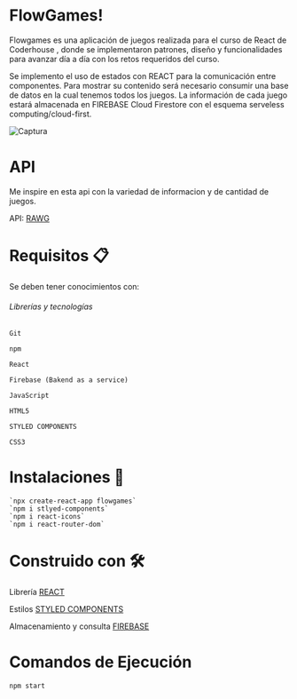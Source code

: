 # FlowGames!  
Flowgames es una aplicación de juegos realizada para el curso de React de Coderhouse , donde se implementaron patrones, diseño y funcionalidades para avanzar día a día con los retos requeridos del curso. 

   Se implemento el uso de estados con REACT para la comunicación entre componentes. Para mostrar su contenido será necesario consumir una base de datos en la cual tenemos todos los juegos. La información de cada juego estará almacenada en FIREBASE Cloud Firestore con el esquema serveless computing/cloud-first. 

 
![Captura](https://user-images.githubusercontent.com/54385792/141381070-4e91781b-9075-4d6f-85d9-fdb001cf8170.PNG)


# API  
   Me inspire en esta api con la variedad de informacion y de cantidad de juegos.
   
   API:  [RAWG](https://rawg.io/) 

# Requisitos 📋 
  Se deben tener conocimientos con:
###### Librerías y tecnologías 

    Git 

    npm 

    React 
    
    Firebase (Bakend as a service)

    JavaScript 

    HTML5 

    STYLED COMPONENTS 

    CSS3 


# Instalaciones 🔧 

    `npx create-react-app flowgames` 
    `npm i stlyed-components`
    `npm i react-icons`
    `npm i react-router-dom`

 
# Construido con 🛠️ 

   Librería [REACT](https://reactjs.org) 

   Estilos [STYLED COMPONENTS](https://styled-components.com/) 
   
   Almacenamiento y consulta [FIREBASE](https://firebase.google.com/) 
   
   
# Comandos de Ejecución 
   `npm start`
